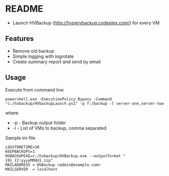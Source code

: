 ﻿# README #

* Launch HVBackup (http://hypervbackup.codeplex.com/) for every VM

## Features ##

* Remove old backup
* Simple logging with logrotate
* Create summary report and send by email

## Usage ##

Execute from command line

    powershell.exe -ExecutionPolicy Bypass -Command "c:/hvbackup/HVbackupLaunch.ps1" -p f:/backup -l server-one,server-two 

where

* -p - Backup output folder
* -l - List of VMs to backup, comma separated

Sample ini-file

    LOGSTORETIME=30
    KEEPBACKUPS=1
    HVBACKUPEXE=c:/hvbackup/HVBackup.exe --outputformat "{0}_{2:yyyyMMdd}.zip"
    MAILADDRESS	= HVBackup <admin@example.com>
    MAILSERVER	= localhost


